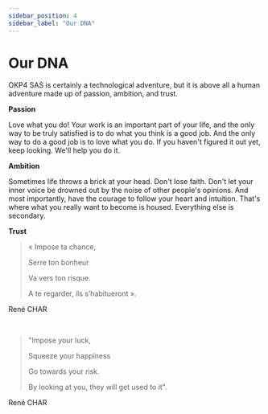 ```yaml
---
sidebar_position: 4
sidebar_label: "Our DNA"
---
```


# Our DNA

OKP4 SAS is certainly a technological adventure, but it is above all a human adventure made up of passion, ambition, and trust.

**Passion**

Love what you do! Your work is an important part of your life, and the only way to be truly satisfied is to do what you think is a good job.
And the only way to do a good job is to love what you do. If you haven't figured it out yet, keep looking. We'll help you do it.

**Ambition**

Sometimes life throws a brick at your head. Don't lose faith. Don't let your inner voice be drowned out by the noise of other people's opinions. And most importantly, have the courage to follow your heart and intuition. That's where what you really want to become is housed. Everything else is secondary.

**Trust**

> « Impose ta chance,
>
> Serre ton bonheur
>
> Va vers ton risque.
>
> A te regarder, ils s’habitueront ».

René CHAR

&nbsp;

> "Impose your luck,
>
> Squeeze your happiness
>
> Go towards your risk.
>
> By looking at you, they will get used to it".

René CHAR

&nbsp;

<!--
<p style="text-align: center">Don’t forget to « Start with the Why !” </p>
<p style="text-align: center"> <a> https://www.ted.com/talks/simon_sinek_how_great_leaders_inspire_action?language=fr </a> </p> -->
